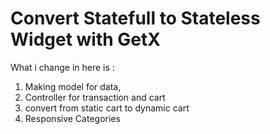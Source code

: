 # Convert Statefull to Stateless Widget with GetX


What i change in here is :
 1. Making model for data,
 2. Controller for transaction and cart
 3. convert from static cart to dynamic cart
 4. Responsive Categories
